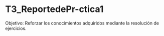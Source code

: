 # T3_ReportedePr-ctica1
Objetivo: Reforzar los conocimientos adquiridos mediante la resolución de ejercicios.
